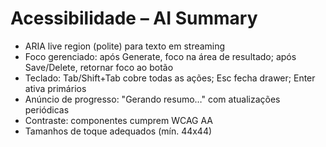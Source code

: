 # Acessibilidade – AI Summary

- ARIA live region (polite) para texto em streaming
- Foco gerenciado: após Generate, foco na área de resultado; após Save/Delete, retornar foco ao botão
- Teclado: Tab/Shift+Tab cobre todas as ações; Esc fecha drawer; Enter ativa primários
- Anúncio de progresso: "Gerando resumo…" com atualizações periódicas
- Contraste: componentes cumprem WCAG AA
- Tamanhos de toque adequados (mín. 44x44)
